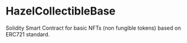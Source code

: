 # HazelCollectibleBase
Solidity Smart Contract for basic NFTs (non fungible tokens) based on ERC721 standard.
